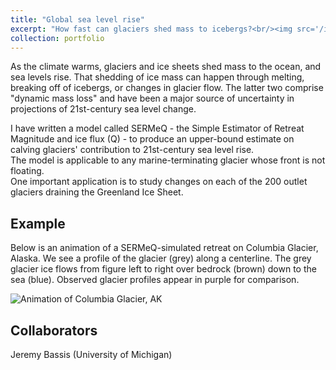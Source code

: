 ```yaml
---
title: "Global sea level rise"
excerpt: "How fast can glaciers shed mass to icebergs?<br/><img src='/images/SLE-smb_forced-min2c_ice-example.png'>"
collection: portfolio
---
```



As the climate warms, glaciers and ice sheets shed mass to the ocean, and sea levels rise.  That shedding of ice mass can happen through melting,
breaking off of icebergs, or changes in glacier flow.  The latter two comprise "dynamic mass loss" and have been a major source of uncertainty
in projections of 21st-century sea level change.

I have written a model called SERMeQ - the Simple Estimator of Retreat Magnitude and ice flux (Q) - to produce an upper-bound estimate on calving glaciers' contribution to 21st-century sea level rise.  
The model is applicable to any marine-terminating glacier whose front is not floating.  
One important application is to study changes on each of the 200 outlet glaciers draining the Greenland Ice Sheet.

## Example
Below is an animation of a SERMeQ-simulated retreat on Columbia Glacier, Alaska.  We see a profile of the glacier (grey) along
a centerline. The grey glacier ice flows from figure left to right over bedrock (brown) down to the sea (blue).  Observed glacier profiles appear
in purple for comparison.

![Animation of Columbia Glacier, AK](https://ehultee.github.io/files/Columbia-1980_2010-retreat.gif)


## Collaborators
Jeremy Bassis (University of Michigan)

